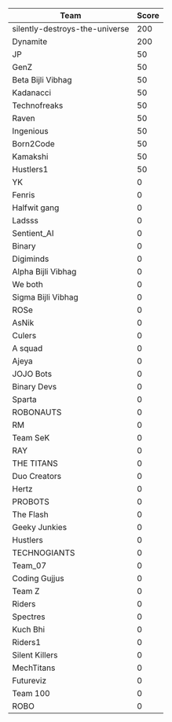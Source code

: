 |Team|Score|
|---|---|
|silently-destroys-the-universe|200|
|Dynamite|200|
|JP|50|
|GenZ|50|
|Beta Bijli Vibhag|50|
|Kadanacci|50|
|Technofreaks|50|
|Raven|50|
|Ingenious|50|
|Born2Code|50|
|Kamakshi|50|
|Hustlers1|50|
|YK|0|
|Fenris|0|
|Halfwit gang|0|
|Ladsss|0|
|Sentient_AI|0|
|Binary|0|
|Digiminds|0|
|Alpha Bijli Vibhag|0|
|We both|0|
|Sigma Bijli Vibhag|0|
|ROSe|0|
|AsNik|0|
|Culers|0|
|A squad|0|
|Ajeya|0|
|JOJO Bots|0|
|Binary Devs|0|
|Sparta|0|
|ROBONAUTS|0|
|RM|0|
|Team SeK|0|
|RAY|0|
|THE TITANS|0|
|Duo Creators|0|
|Hertz|0|
|PROBOTS|0|
|The Flash|0|
|Geeky Junkies|0|
|Hustlers|0|
|TECHNOGIANTS|0|
|Team_07|0|
|Coding Gujjus|0|
|Team Z|0|
|Riders|0|
|Spectres|0|
|Kuch Bhi|0|
|Riders1|0|
|Silent Killers|0|
|MechTitans|0|
|Futureviz|0|
|Team 100|0|
|ROBO|0|
